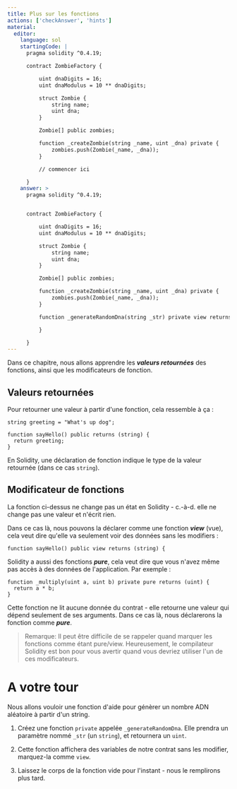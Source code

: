 ```yaml
---
title: Plus sur les fonctions
actions: ['checkAnswer', 'hints']
material:
  editor:
    language: sol
    startingCode: |
      pragma solidity ^0.4.19;

      contract ZombieFactory {

          uint dnaDigits = 16;
          uint dnaModulus = 10 ** dnaDigits;

          struct Zombie {
              string name;
              uint dna;
          }

          Zombie[] public zombies;

          function _createZombie(string _name, uint _dna) private {
              zombies.push(Zombie(_name, _dna));
          }

          // commencer ici

      }
    answer: >
      pragma solidity ^0.4.19;


      contract ZombieFactory {

          uint dnaDigits = 16;
          uint dnaModulus = 10 ** dnaDigits;

          struct Zombie {
              string name;
              uint dna;
          }

          Zombie[] public zombies;

          function _createZombie(string _name, uint _dna) private {
              zombies.push(Zombie(_name, _dna));
          }

          function _generateRandomDna(string _str) private view returns (uint) {

          }

      }
---
```


Dans ce chapitre, nous allons apprendre les **_valeurs retournées_** des fonctions, ainsi que les modificateurs de fonction.

## Valeurs retournées
Pour retourner une valeur à partir d'une fonction, cela ressemble à ça :

```
string greeting = "What's up dog";

function sayHello() public returns (string) {
  return greeting;
}
```

En Solidity, une déclaration de fonction indique le type de la valeur retournée (dans ce cas `string`).

## Modificateur de fonctions

La fonction ci-dessus ne change pas un état en Solidity - c.-à-d. elle ne change pas une valeur et n'écrit rien.

Dans ce cas là, nous pouvons la déclarer comme une fonction **_view_** (vue), cela veut dire qu'elle va seulement voir des données sans les modifiers :

```
function sayHello() public view returns (string) {
```
Solidity a aussi des fonctions **_pure_**, cela veut dire que vous n'avez même pas accès à des données de l'application. Par exemple :

```
function _multiply(uint a, uint b) private pure returns (uint) {
  return a * b;
}
```
Cette fonction ne lit aucune donnée du contrat - elle retourne une valeur qui dépend seulement de ses arguments. Dans ce cas là, nous déclarerons la fonction comme **_pure_**.

> Remarque: Il peut être difficile de se rappeler quand marquer les fonctions comme étant pure/view. Heureusement, le compilateur Solidity est bon pour vous avertir quand vous devriez utiliser l'un de ces modificateurs.

# A votre tour

Nous allons vouloir une fonction d'aide pour génèrer un nombre ADN aléatoire à partir d'un string.

1. Créez une fonction `private` appelée `_generateRandomDna`. Elle prendra un paramètre nommé `_str` (un `string`), et retournera un `uint`.

2. Cette fonction affichera des variables de notre contrat sans les modifier, marquez-la comme `view`.

3. Laissez le corps de la fonction vide pour l'instant - nous le remplirons plus tard.
